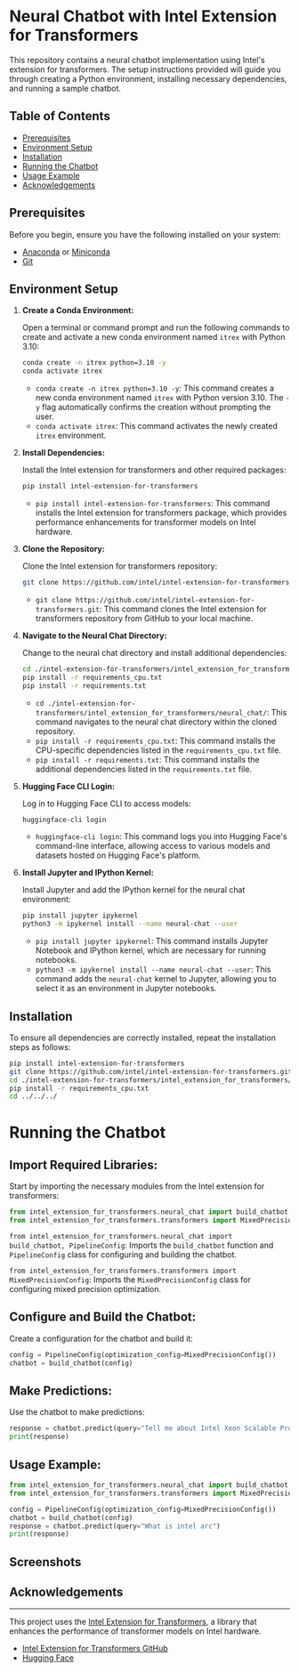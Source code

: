# Neural Chatbot with Intel Extension for Transformers

This repository contains a neural chatbot implementation using Intel's extension for transformers. The setup instructions provided will guide you through creating a Python environment, installing necessary dependencies, and running a sample chatbot.

## Table of Contents
- [Prerequisites](#prerequisites)
- [Environment Setup](#environment-setup)
- [Installation](#installation)
- [Running the Chatbot](#running-the-chatbot)
- [Usage Example](#usage-example)
- [Acknowledgements](#acknowledgements)

## Prerequisites

Before you begin, ensure you have the following installed on your system:
- [Anaconda](https://www.anaconda.com/products/distribution) or [Miniconda](https://docs.conda.io/en/latest/miniconda.html)
- [Git](https://git-scm.com/)

## Environment Setup

1. **Create a Conda Environment:**

    Open a terminal or command prompt and run the following commands to create and activate a new conda environment named `itrex` with Python 3.10:

    ```sh
    conda create -n itrex python=3.10 -y
    conda activate itrex
    ```

    - `conda create -n itrex python=3.10 -y`: This command creates a new conda environment named `itrex` with Python version 3.10. The `-y` flag automatically confirms the creation without prompting the user.
    - `conda activate itrex`: This command activates the newly created `itrex` environment.

2. **Install Dependencies:**

    Install the Intel extension for transformers and other required packages:

    ```sh
    pip install intel-extension-for-transformers
    ```

    - `pip install intel-extension-for-transformers`: This command installs the Intel extension for transformers package, which provides performance enhancements for transformer models on Intel hardware.

3. **Clone the Repository:**

    Clone the Intel extension for transformers repository:

    ```sh
    git clone https://github.com/intel/intel-extension-for-transformers.git
    ```

    - `git clone https://github.com/intel/intel-extension-for-transformers.git`: This command clones the Intel extension for transformers repository from GitHub to your local machine.

4. **Navigate to the Neural Chat Directory:**

    Change to the neural chat directory and install additional dependencies:

    ```sh
    cd ./intel-extension-for-transformers/intel_extension_for_transformers/neural_chat/
    pip install -r requirements_cpu.txt
    pip install -r requirements.txt
    ```

    - `cd ./intel-extension-for-transformers/intel_extension_for_transformers/neural_chat/`: This command navigates to the neural chat directory within the cloned repository.
    - `pip install -r requirements_cpu.txt`: This command installs the CPU-specific dependencies listed in the `requirements_cpu.txt` file.
    - `pip install -r requirements.txt`: This command installs the additional dependencies listed in the `requirements.txt` file.

5. **Hugging Face CLI Login:**

    Log in to Hugging Face CLI to access models:

    ```sh
    huggingface-cli login
    ```

    - `huggingface-cli login`: This command logs you into Hugging Face's command-line interface, allowing access to various models and datasets hosted on Hugging Face's platform.

6. **Install Jupyter and IPython Kernel:**

    Install Jupyter and add the IPython kernel for the neural chat environment:

    ```sh
    pip install jupyter ipykernel
    python3 -m ipykernel install --name neural-chat --user
    ```

    - `pip install jupyter ipykernel`: This command installs Jupyter Notebook and IPython kernel, which are necessary for running notebooks.
    - `python3 -m ipykernel install --name neural-chat --user`: This command adds the `neural-chat` kernel to Jupyter, allowing you to select it as an environment in Jupyter notebooks.

## Installation

To ensure all dependencies are correctly installed, repeat the installation steps as follows:

```sh
pip install intel-extension-for-transformers
git clone https://github.com/intel/intel-extension-for-transformers.git
cd ./intel-extension-for-transformers/intel_extension_for_transformers/neural_chat/
pip install -r requirements_cpu.txt
cd ../../../
```
# Running the Chatbot

## Import Required Libraries:

Start by importing the necessary modules from the Intel extension for transformers:
```python
from intel_extension_for_transformers.neural_chat import build_chatbot, PipelineConfig
from intel_extension_for_transformers.transformers import MixedPrecisionConfig
```
`from intel_extension_for_transformers.neural_chat import build_chatbot, PipelineConfig`: Imports the `build_chatbot` function and `PipelineConfig` class for configuring and building the chatbot.

`from intel_extension_for_transformers.transformers import MixedPrecisionConfig`: Imports the `MixedPrecisionConfig` class for configuring mixed precision optimization.

## Configure and Build the Chatbot:

Create a configuration for the chatbot and build it:
```python
config = PipelineConfig(optimization_config=MixedPrecisionConfig())
chatbot = build_chatbot(config)
```
## Make Predictions:

Use the chatbot to make predictions:
```python
response = chatbot.predict(query="Tell me about Intel Xeon Scalable Processors.")
print(response)
```
## Usage Example:
```python
from intel_extension_for_transformers.neural_chat import build_chatbot, PipelineConfig
from intel_extension_for_transformers.transformers import MixedPrecisionConfig

config = PipelineConfig(optimization_config=MixedPrecisionConfig())
chatbot = build_chatbot(config)
response = chatbot.predict(query="What is intel arc")
print(response)
```
## Screenshots

## Acknowledgements
---------------
This project uses the [Intel Extension for Transformers](https://github.com/intel-analytics/Extension-for-Transformers), a library that enhances the performance of transformer models on Intel hardware.

- [Intel Extension for Transformers GitHub](https://github.com/intel-analytics/Extension-for-Transformers)
- [Hugging Face](https://huggingface.co)

